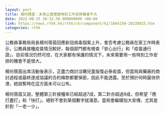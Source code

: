 ```yaml
---
layout: post
title: 楊何蓓茵：未來公僕實施特別工作安排機會不大
date: 2022-08-25 20:32:50.000000000 +08:00
link: https://news.rthk.hk/rthk/ch/component/k2/1664150-20220825.htm
categories: rthk
---
```


公務員事務局局長楊何蓓茵回應新冠病毒個案上升，會否考慮公務員在家工作時表示，公務員接種疫苗情況較好，每個部門都有檢查「安心出行」和「疫苗通行證」，目前情況仍然可控，在大家都有保護的情況下，未來需要用一些特別工作安排的機會不是很大。

楊何蓓茵出席活動後表示，正盡力商討洽購兒童版復必泰疫苗，但當局與藥廠的商討過程或最終達成協議的合約條款都要保密，因此不能透露。至於預計何時最快供港，她說暫時在這方面未可以公布。

楊何蓓茵又説，整體第三針接種率已經超過7成，第二針亦超過9成，但希望「應打盡打」和「快打」，絕對不會到某個數字就滿意。當局會繼續加大宣傳，尤其是針對「一老一少」。
